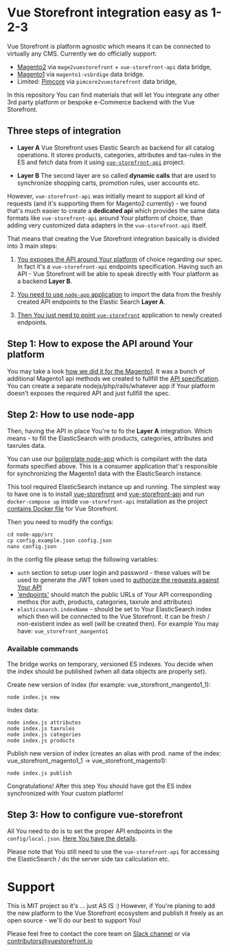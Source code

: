 # Vue Storefront integration easy as 1-2-3

Vue Storefront is platform agnostic which means it can be connected to virtually any CMS. Currently we do officially support:
- [Magento2](https://github.com/DivanteLtd/mage2vuestorefront) via `mage2vuestorefront` + `vue-storefront-api` data bridge,
- [Magento1](https://github.com/DivanteLtd/magento1-vsbridge) via `magento1-vsbrdige` data bridge.
- Limited: [Pimcore](https://github.com/DivanteLtd/pimcore2vuestorefront) via `pimcore2vuestorefront` data bridge,

In this repository You can find materials that will let You integrate any other 3rd party platform or bespoke e-Commerce backend with the Vue Storefront.

## Three steps of integration

- **Layer A** Vue Storefront uses Elastic Search as backend for all catalog operations. It stores products, categories, attributes and tax-rules in the ES and fetch data from it using [`vue-storefront-api`](https://github.com/DivanteLtd/vue-storefront-api) project.

- **Layer B** The second layer are so called **dynamic calls** that are used to synchronize shopping carts, promotion rules, user accounts etc.

However, `vue-storefront-api` was initially meant to support all kind of requests (and it's supporting them for Magento2 currently) - we found that's much easier to create a **dedicated api** which provides the same data formats like `vue-storefront-api` around Your platform of choice, than adding very customized data adapters in the `vue-storefront-api` itself.

That means that creating the Vue Storefront integration basically is divided into 3 main steps:

1. [You exposes the API around Your platform](https://github.com/DivanteLtd/vue-storefront-integration-boilerplate/tree/master/1.%20Expose%20the%20API%20endpoints%20required%20by%20VS) of choice regarding our spec. In fact it's a `vue-storefront-api` endpoints specification. Having such an API - Vue Storefront will be able to speak directly with Your platform as a backend **Layer B**.

2. [You need to use `node-app` application](https://github.com/DivanteLtd/vue-storefront-integration-boilerplate/tree/master/2.%20Use%20node-app%20to%20import%20the%20data/node-app) to import the data from the freshly created API endpoints to the Elastic Search **Layer A**.


3. [Then You just need to point `vue-storefront`](https://github.com/DivanteLtd/vue-storefront-integration-boilerplate/blob/master/3.%20Configure%20vue-storefront/How%20to%20configure%20Vue%20Storefront.md) application to newly created endpoints.



## Step 1: How to expose the API around Your platform

You may take a look [how we did it for the Magento1](https://github.com/DivanteLtd/magento1-vsbridge/tree/master/magento1-module/app). It was a bunch of additional Magento1 api methods we created to fullfill the [API specification](https://github.com/DivanteLtd/vue-storefront-integration-boilerplate/tree/master/1.%20Expose%20the%20API%20endpoints%20required%20by%20VS). You can create a separate nodejs/php/rails/whatever app if Your platform doesn't exposes the required API and just fullfill the spec.

## Step 2: How to use node-app

Then, having the API in place You're to fo the **Layer A** integration. Which means - to fill the ElasticSearch with products, categories, attributes and taxrules data.

You can use our [boilerplate node-app](https://github.com/DivanteLtd/vue-storefront-integration-boilerplate/tree/master/2.%20Use%20node-app%20to%20import%20the%20data/node-app) which is compilant with the data formats specified above.
This is a consumer application that's responsible for synchronizing the Magento1 data with the ElasticSearch instance.

This tool required ElasticSearch instance up and running. The simplest way to have one is to install [vue-storefront](https://github.com/DivanteLtd/vue-storefront) and [vue-storefront-api](https://github.com/DivanteLtd/vue-storefront-api) and run `docker-compose up` inside `vue-storefront-api` installation as the project [contains Docker file](https://github.com/DivanteLtd/vue-storefront-api/blob/master/docker-compose.yml) for Vue Storefront.

Then you need to modify the configs:

```
cd node-app/src
cp config.example.json config.json
nano config.json
```

In the config file please setup the following variables:
- `auth` section to setup user login and password - these values will be used to generate the JWT token used to [authorize the requests against Your API](https://github.com/DivanteLtd/vue-storefront-integration-boilerplate/blob/master/1.%20Expose%20the%20API%20endpoints%20required%20by%20VS/Required%20API%20specification.md#post-vsbridgeauthadmin)
- ['endpoints'](https://github.com/DivanteLtd/vue-storefront-integration-boilerplate/blob/ed646dce9be22207e3cc08a05c8913e7673f4aeb/2.%20Use%20node-app%20to%20import%20the%20data/node-app/config.example.json#L134) should match the public URLs of Your API corresponding methos (for auth, products, categories, taxrule and attributes)
- `elasticsearch.indexName` - should be set to Your ElasticSearch index which then will be connected to the Vue Storefront. It can be fresh / non-existient index as well (will be created then). For example You may have: `vue_storefront_mangento1`

### Available commands
The bridge works on temporary, versioned ES indexes. You decide when the index should be published (when all data objects are properly set).

Create new version of index (for example: vue_storefront_mangento1_1): 
```
node index.js new
```

Index data:
```
node index.js attributes
node index.js taxrules
node index.js categories
node index.js products
```

Publish new version of index (creates an alias with prod. name of the index: vue_storefront_magento1_1 -> vue_storefront_magento1): 
```
node index.js publish
```

Congratulations! After this step You should have got the ES index synchronized with Your custom platform!

## Step 3: How to configure vue-storefront

All You need to do is to set the proper API endpoints in the `config/local.json`. [Here You have the details](https://github.com/DivanteLtd/vue-storefront-integration-boilerplate/blob/master/3.%20Configure%20vue-storefront/How%20to%20configure%20Vue%20Storefront.md).

Please note that You still need to use the `vue-storefront-api` for accessing the ElasticSearch / do the server side tax callculation etc.


# Support

This is MIT project so it's ... just AS IS :) However, if You're planing to add the new platform to the Vue Storefront ecosystem and publish it freely as an open source - we'll do our best to support You! 

Please feel free to contact the core team on [Slack channel](http://slack.vuestorefront.io) or via contributors@vuestorefront.io
